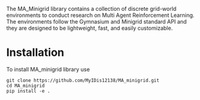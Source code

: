 The MA_Minigrid library contains a collection of discrete grid-world environments to conduct research on Multi Agent Reinforcement Learning. The environments follow the Gymnasium and Minigrid standard API and they are designed to be lightweight, fast, and easily customizable.

# Installation
To install MA_minigrid library use 
``` 
git clone https://github.com/MyIDis12138/MA_minigrid.git
cd MA_minigrid
pip install -e .  
```
